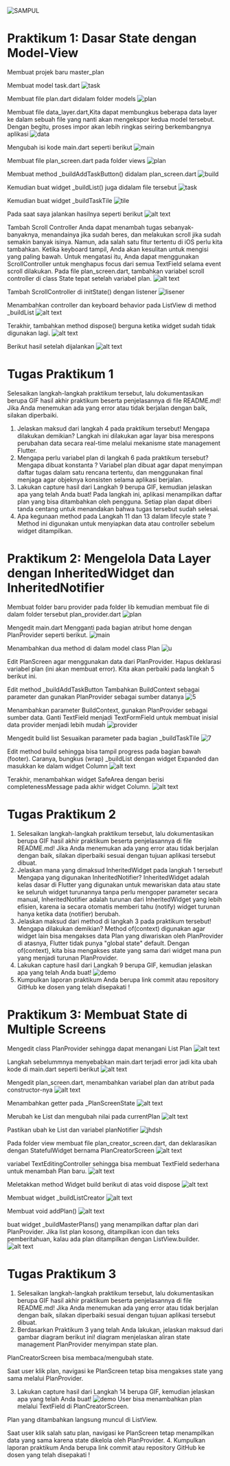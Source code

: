 ![SAMPUL](image.png)

# Praktikum 1: Dasar State dengan Model-View

Membuat projek baru master_plan

Membuat model task.dart
![task](image-1.png)

Membuat file plan.dart didalam folder models
![plan](image-2.png)

Membuat file data_layer.dart,Kita dapat membungkus beberapa data layer ke dalam sebuah file yang nanti akan mengekspor kedua model tersebut. Dengan begitu, proses impor akan lebih ringkas seiring berkembangnya aplikasi
![data](image-3.png)

Mengubah isi kode main.dart seperti berikut 
![main](image-4.png)

Membuat file plan_screen.dart pada folder views 
![plan](image-5.png)

Membuat method _buildAddTaskButton() didalam plan_screen.dart
![build](image-6.png)

Kemudian buat widget _buildList() juga didalam file tersebut
![task](image-7.png)

Kemudian buat widget _buildTaskTile
![tile](image-8.png)

Pada saat saya jalankan hasilnya seperti berikut 
![alt text](image-9.png)

Tambah Scroll Controller
Anda dapat menambah tugas sebanyak-banyaknya, menandainya jika sudah beres, dan melakukan scroll jika sudah semakin banyak isinya. Namun, ada salah satu fitur tertentu di iOS perlu kita tambahkan. Ketika keyboard tampil, Anda akan kesulitan untuk mengisi yang paling bawah. Untuk mengatasi itu, Anda dapat menggunakan ScrollController untuk menghapus focus dari semua TextField selama event scroll dilakukan. Pada file plan_screen.dart, tambahkan variabel scroll controller di class State tepat setelah variabel plan.
![alt text](image-10.png)

Tambah ScrollController di initState() dengan listener
![lisener](image-11.png)

Menambahkan controller dan keyboard behavior pada ListView di method _buildList
![alt text](image-12.png)

Terakhir, tambahkan method dispose() berguna ketika widget sudah tidak digunakan lagi.
![alt text](image-13.png)

Berikut hasil setelah dijalankan 
![alt text](image-14.png)

# Tugas Praktikum 1
Selesaikan langkah-langkah praktikum tersebut, lalu dokumentasikan berupa GIF hasil akhir praktikum beserta penjelasannya di file README.md! Jika Anda menemukan ada yang error atau tidak berjalan dengan baik, silakan diperbaiki.
1. Jelaskan maksud dari langkah 4 pada praktikum tersebut! Mengapa dilakukan demikian? Langkah ini dilakukan agar layar bisa merespons perubahan data secara real-time melalui mekanisme state management Flutter.
2. Mengapa perlu variabel plan di langkah 6 pada praktikum tersebut? Mengapa dibuat konstanta ? Variabel plan dibuat agar dapat menyimpan daftar tugas dalam satu rencana tertentu, dan menggunakan final menjaga agar objeknya konsisten selama aplikasi berjalan.
3. Lakukan capture hasil dari Langkah 9 berupa GIF, kemudian jelaskan apa yang telah Anda buat! Pada langkah ini, aplikasi menampilkan daftar plan yang bisa ditambahkan oleh pengguna.
Setiap plan dapat diberi tanda centang untuk menandakan bahwa tugas tersebut sudah selesai.
4. Apa kegunaan method pada Langkah 11 dan 13 dalam lifecyle state ? Method ini digunakan untuk menyiapkan data atau controller sebelum widget ditampilkan.


# Praktikum 2: Mengelola Data Layer dengan InheritedWidget dan InheritedNotifier

Membuat folder baru provider pada folder lib kemudian membuat file di dalam folder tersebut plan_provider.dart
![plan](image-15.png)

Mengedit main.dart 
Mengganti pada bagian atribut home dengan PlanProvider seperti berikut. 
![main](image-16.png)

Menambahkan dua method di dalam model class Plan
![u](image-17.png)

Edit PlanScreen agar menggunakan data dari PlanProvider. Hapus deklarasi variabel plan (ini akan membuat error). Kita akan perbaiki pada langkah 5 berikut ini. 

Edit method _buildAddTaskButton Tambahkan BuildContext sebagai parameter dan gunakan PlanProvider sebagai sumber datanya
![5](image-18.png)

Menambahkan parameter BuildContext, gunakan PlanProvider sebagai sumber data. Ganti TextField menjadi TextFormField untuk membuat inisial data provider menjadi lebih mudah
![provider](image-19.png)

Mengedit build list Sesuaikan parameter pada bagian _buildTaskTile
![7](image-20.png)

Edit method build sehingga bisa tampil progress pada bagian bawah (footer). Caranya, bungkus (wrap) _buildList dengan widget Expanded dan masukkan ke dalam widget Column 
![alt text](image-21.png)

Terakhir, menambahkan widget SafeArea dengan berisi completenessMessage pada akhir widget Column.
![alt text](image-22.png)

# Tugas Praktikum 2 

1. Selesaikan langkah-langkah praktikum tersebut, lalu dokumentasikan berupa GIF hasil akhir praktikum beserta penjelasannya di file README.md! Jika Anda menemukan ada yang error atau tidak berjalan dengan baik, silakan diperbaiki sesuai dengan tujuan aplikasi tersebut dibuat.
2. Jelaskan mana yang dimaksud InheritedWidget pada langkah 1 tersebut! Mengapa yang digunakan InheritedNotifier? InheritedWidget adalah kelas dasar di Flutter yang digunakan untuk mewariskan data atau state ke seluruh widget turunannya tanpa perlu mengoper parameter secara manual, InheritedNotifier adalah turunan dari InheritedWidget yang lebih efisien, karena ia secara otomatis memberi tahu (notify) widget turunan hanya ketika data (notifier) berubah.
3. Jelaskan maksud dari method di langkah 3 pada praktikum tersebut! Mengapa dilakukan demikian? Method of(context) digunakan agar widget lain bisa mengakses data Plan yang diwariskan oleh PlanProvider di atasnya, Flutter tidak punya "global state" default.
Dengan of(context), kita bisa mengakses state yang sama dari widget mana pun yang menjadi turunan PlanProvider.
4. Lakukan capture hasil dari Langkah 9 berupa GIF, kemudian jelaskan apa yang telah Anda buat! 
![demo](image-23.png)
5. Kumpulkan laporan praktikum Anda berupa link commit atau repository GitHub ke dosen yang telah disepakati !

# Praktikum 3: Membuat State di Multiple Screens

Mengedit class PlanProvider sehingga dapat menangani List Plan
![alt text](image-24.png)

Langkah sebelummnya menyebabkan main.dart terjadi error jadi kita ubah kode di main.dart seperti berikut 
![alt text](image-25.png)

Mengedit plan_screen.dart, menambahkan variabel plan dan atribut pada constructor-nya 
![alt text](image-26.png)

Menambahkan getter pada _PlanScreenState
![alt text](image-27.png)

Merubah ke List dan mengubah nilai pada currentPlan 
![alt text](image-28.png)

Pastikan ubah ke List dan variabel planNotifier
![ jhdsh](image-29.png)

Pada folder view membuat file plan_creator_screen.dart, dan deklarasikan dengan StatefulWidget bernama PlanCreatorScreen
![alt text](image-30.png)

variabel TextEditingController sehingga bisa membuat TextField sederhana untuk menambah Plan baru. 
![alt text](image-31.png)

Meletakkan method Widget build berikut di atas void dispose
![alt text](image-32.png)

Membuat widget _buildListCreator
![alt text](image-33.png)

Membuat void addPlan()
![alt text](image-34.png)

buat widget _buildMasterPlans() yang menampilkan daftar plan dari PlanProvider. Jika list plan kosong, ditampilkan icon dan teks pemberitahuan, kalau ada plan ditampilkan dengan ListView.builder.
![alt text](image-35.png)

# Tugas Praktikum 3 

1. Selesaikan langkah-langkah praktikum tersebut, lalu dokumentasikan berupa GIF hasil akhir praktikum beserta penjelasannya di file README.md! Jika Anda menemukan ada yang error atau tidak berjalan dengan baik, silakan diperbaiki sesuai dengan tujuan aplikasi tersebut dibuat.
2. Berdasarkan Praktikum 3 yang telah Anda lakukan, jelaskan maksud dari gambar diagram berikut ini! diagram menjelaskan aliran state management 
PlanProvider menyimpan state plan.

PlanCreatorScreen bisa membaca/mengubah state.

Saat user klik plan, navigasi ke PlanScreen tetap bisa mengakses state yang sama melalui PlanProvider.


3. Lakukan capture hasil dari Langkah 14 berupa GIF, kemudian jelaskan apa yang telah Anda buat! 
![demo](image-36.png)
User bisa menambahkan plan melalui TextField di PlanCreatorScreen.

Plan yang ditambahkan langsung muncul di ListView.

Saat user klik salah satu plan, navigasi ke PlanScreen tetap menampilkan data yang sama karena state dikelola oleh PlanProvider.
4. Kumpulkan laporan praktikum Anda berupa link commit atau repository GitHub ke dosen yang telah disepakati !


